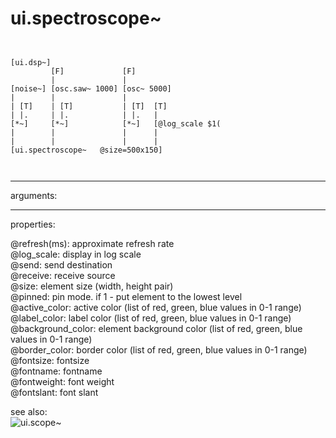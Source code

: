# ui.spectroscope~

```


[ui.dsp~]
         [F]             [F]
         |               |
[noise~] [osc.saw~ 1000] [osc~ 5000]
|        |               |
| [T]    | [T]           | [T]  [T]
| |.     | |.            | |.   |
[*~]     [*~]            [*~]   [@log_scale $1(
|        |               |      |
|        |               |      |
[ui.spectroscope~   @size=500x150]

            
```
---
arguments:


---
properties:

@refresh(ms): approximate refresh rate<br>
@log_scale: display in log
            scale<br>
@send: send destination<br>
@receive: receive source<br>
@size: element size (width, height
            pair)<br>
@pinned: pin mode. if 1 - put element
            to the lowest level<br>
@active_color: active color (list of
            red, green, blue values in 0-1 range)<br>
@label_color: label color (list of red,
            green, blue values in 0-1 range)<br>
@background_color: element
            background color (list of red, green, blue values in 0-1 range)<br>
@border_color: border color (list
            of red, green, blue values in 0-1 range)<br>
@fontsize: 
            fontsize<br>
@fontname: fontname<br>
@fontweight: font
            weight<br>
@fontslant: font
            slant<br>

see also:<br>
![ui.scope~]("img/object_ui.scope~.png")
